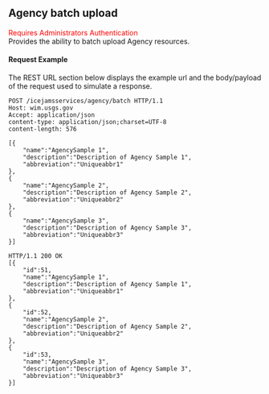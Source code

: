 ## Agency batch upload
<span style="color:red">Requires Administrators Authentication</span>   
Provides the ability to batch upload Agency resources.

#### Request Example
The REST URL section below displays the example url and the body/payload of the request used to simulate a response.

```
POST /icejamsservices/agency/batch HTTP/1.1
Host: wim.usgs.gov
Accept: application/json
content-type: application/json;charset=UTF-8
content-length: 576

[{
    "name":"AgencySample 1",
    "description":"Description of Agency Sample 1",
    "abbreviation":"Uniqueabbr1"
},
{
    "name":"AgencySample 2",
    "description":"Description of Agency Sample 2",
    "abbreviation":"Uniqueabbr2"
},
{
    "name":"AgencySample 3",
    "description":"Description of Agency Sample 3",
    "abbreviation":"Uniqueabbr3"
}]
```

```
HTTP/1.1 200 OK
[{
	"id":51,
    "name":"AgencySample 1",
    "description":"Description of Agency Sample 1",
    "abbreviation":"Uniqueabbr1"
},
{
	"id":52,
    "name":"AgencySample 2",
    "description":"Description of Agency Sample 2",
    "abbreviation":"Uniqueabbr2"
},
{
	"id":53,
    "name":"AgencySample 3",
    "description":"Description of Agency Sample 3",
    "abbreviation":"Uniqueabbr3"
}]
```